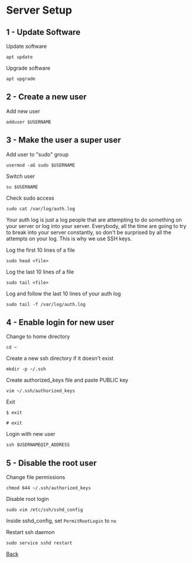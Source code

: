 # Server Setup

## 1 - Update Software

Update software

`apt update`

Upgrade software

`apt upgrade`

## 2 - Create a new user

Add new user

`adduser $USERNAME`

## 3 - Make the user a super user

Add user to "sudo" group

`usermod -aG sudo $USERNAME`

Switch user

`su $USERNAME`

Check sudo access

`sudo cat /var/log/auth.log`

Your auth log is just a log people that are attempting to do something on your
server or log into your server. Everybody, all the time are going to try to
break into your server constantly, so don't be surprised by all the attempts on
your log. This is why we use SSH keys.

Log the first 10 lines of a file

`sudo head <file>`

Log the last 10 lines of a file

`sudo tail <file>`

Log and follow the last 10 lines of your auth log

`sudo tail -f /var/log/auth.log`

## 4 - Enable login for new user

Change to home directory

`cd ~`

Create a new ssh directory if it doesn't exist

`mkdir -p ~/.ssh`

Create authorized_keys file and paste PUBLIC key

`vim ~/.ssh/authorized_keys`

Exit

`$ exit`

`# exit`

Login with new user

`ssh $USERNAME@IP_ADDRESS`

## 5 - Disable the root user

Change file permissions

`chmod 644 ~/.ssh/authorized_keys`

Disable root login

`sudo vim /etc/ssh/sshd_config`

Inside sshd_config, set `PermitRootLogin` to `no`

Restart ssh daemon

`sudo service sshd restart`

[Back](./README.md)
